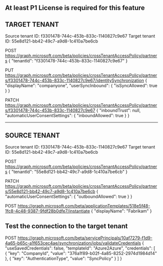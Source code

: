 
At least P1 License is required for this feature 
-------------
TARGET TENANT
-------------
Source tenant ID: f3301478-744c-453b-833c-1140827c9e67
Target tenant ID: 55e8d121-bb42-49c7-a9d8-1c410a7be6cb

POST https://graph.microsoft.com/beta/policies/crossTenantAccessPolicy/partners
{
  "tenantId": "f3301478-744c-453b-833c-1140827c9e67"
}

PUT https://graph.microsoft.com/beta/policies/crossTenantAccessPolicy/partners/f3301478-744c-453b-833c-1140827c9e67/identitySynchronization
{
   "displayName": "companyone",
   "userSyncInbound": 
    {
      "isSyncAllowed": true
    }
}

PATCH https://graph.microsoft.com/beta/policies/crossTenantAccessPolicy/partners/f3301478-744c-453b-833c-1140827c9e67
{
    "inboundTrust": null,
    "automaticUserConsentSettings":
    {
        "inboundAllowed": true
    }
}

-------------
SOURCE TENANT
-------------
Source tenant ID: f3301478-744c-453b-833c-1140827c9e67
Target tenant ID: 55e8d121-bb42-49c7-a9d8-1c410a7be6cb
		
POST https://graph.microsoft.com/beta/policies/crossTenantAccessPolicy/partners
{
  "tenantId": "55e8d121-bb42-49c7-a9d8-1c410a7be6cb"
}

PATCH https://graph.microsoft.com/beta/policies/crossTenantAccessPolicy/partners/55e8d121-bb42-49c7-a9d8-1c410a7be6cb
{
    "automaticUserConsentSettings":
    {
        "outboundAllowed": true
    }
}

POST https://graph.microsoft.com/beta/applicationTemplates/518e5f48-1fc8-4c48-9387-9fdf28b0dfe7/instantiate
{
  "displayName": "Fabrikam"
}

## Test the connection to the target tenant

POST https://graph.microsoft.com/beta/servicePrincipals/10af7279-f1d9-4a65-b65c-a1f653cec4ae/synchronization/jobs/validateCredentials
{
    "useSavedCredentials": false,
    "templateId": "Azure2Azure",
    "credentials": [
        {
            "key": "CompanyId",
            "value": "376a1f89-b02f-4a85-8252-2974d1984d14"
        },
        {
            "key": "AuthenticationType",
            "value": "SyncPolicy"
        }
    ]
}